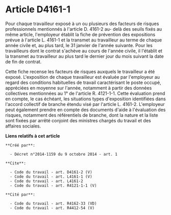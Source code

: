 # Article D4161-1

Pour chaque travailleur exposé à un ou plusieurs des facteurs de risques professionnels mentionnés à l'article D. 4161-2 au-
delà des seuils fixés au même article, l'employeur établit la fiche de prévention des expositions prévue à l'article L.
4161-1 et la transmet au travailleur au terme de chaque année civile et, au plus tard, le 31 janvier de l'année suivante.
Pour les travailleurs dont le contrat s'achève au cours de l'année civile, il l'établit et la transmet au travailleur au plus
tard le dernier jour du mois suivant la date de fin de contrat. 

Cette fiche recense les facteurs de risques auxquels le travailleur a été exposé. L'exposition de chaque travailleur est
évaluée par l'employeur au regard des conditions habituelles de travail caractérisant le poste occupé, appréciées en moyenne
sur l'année, notamment à partir des données collectives mentionnées au 1° de l'article R. 4121-1-1. Cette évaluation prend en
compte, le cas échéant, les situations types d'exposition identifiées dans l'accord collectif de branche étendu visé par
l'article L. 4161-2. L'employeur peut également prendre en compte des documents d'aide à l'évaluation des risques, notamment
des référentiels de branche, dont la nature et la liste sont fixées par arrêté conjoint des ministres chargés du travail et
des affaires sociales.

**Liens relatifs à cet article**

	**Créé par**:

	  - Décret n°2014-1159 du 9 octobre 2014 - art. 1

	**Cite**:

	  - Code du travail - art. D4161-2 (V)
	  - Code du travail - art. L4161-1 (V)
	  - Code du travail - art. L4161-2
	  - Code du travail - art. R4121-1-1 (V)

	**Cité par**:

	  - Code du travail - art. R4162-33 (VD)
	  - Code du travail - art. R4412-54 (V)
